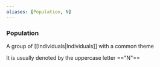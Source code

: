 ```yaml
---
aliases: [Population, N]
---
```

### Population

A group of [[Individuals|Individuals]] with a common theme

It is usually denoted by the uppercase letter =="N"==
